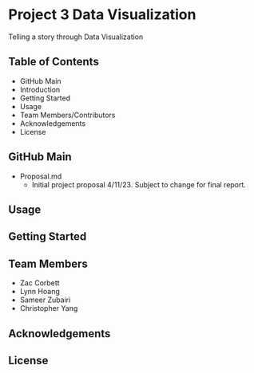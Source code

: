 # Project 3 Data Visualization 
Telling a story through Data Visualization

## Table of Contents
- GitHub Main
- Introduction
- Getting Started
- Usage
- Team Members/Contributors
- Acknowledgements
- License

## GitHub Main 
- Proposal.md
    - Initial project proposal 4/11/23. Subject to change for final report.

## Usage

## Getting Started

## Team Members
- Zac Corbett
- Lynn Hoang
- Sameer Zubairi
- Christopher Yang 

## Acknowledgements

## License